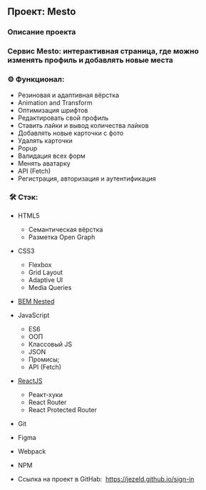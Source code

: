 ## Проект: Mesto

### Описание проекта

### Cервис Mesto: интерактивная страница, где можно изменять профиль и добавлять новые места

### ⚙️ Функционал:

*   Резиновая и адаптивная вёрстка
*   Animation and Transform
*   Оптимизация шрифтов
*   Редактировать свой профиль
*   Ставить лайки и вывод количества лайков
*   Добавлять новые карточки с фото
*   Удалять карточки
*   Popup
*   Валидация всех форм
*   Менять аватарку
*   API (Fetch)
*   Регистрация, авторизация и аутентификация

###  🛠️ Стэк:

*   HTML5
    *   Семантическая вёрстка
    *   Разметка Open Graph
*   CSS3
    *   Flexbox
    *   Grid Layout
    *   Adaptive UI
    *   Media Queries
*   [BEM Nested](https://ru.bem.info/methodology/filestructure/)
*   JavaScript
    *   ES6
    *   ООП
    *   Классовый JS
    *   JSON
    *   Промисы;
    *   API (Fetch)
*   [ReactJS](https://ru.legacy.reactjs.org/)
    *   Реакт-хуки
    *   React Router
    *   React Protected Router
*   Git
*   Figma
*   Webpack
*   NPM

*   Ссылка на проект в GitHab:  https://jezeld.github.io/sign-in